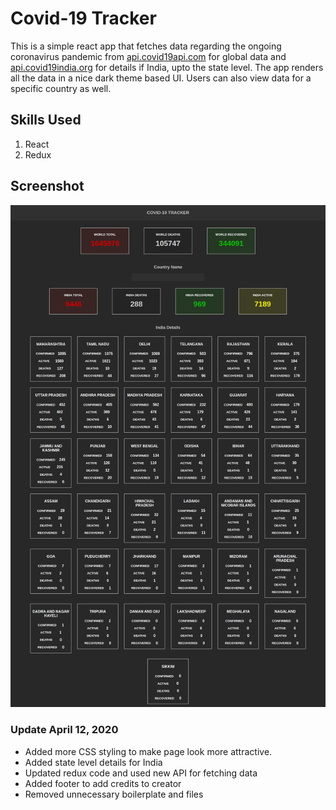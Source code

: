 # Covid-19 Tracker

This is a simple react app that fetches data regarding the ongoing coronavirus pandemic from [api.covid19api.com](api.covid19api.com) for global data and [api.covid19india.org](api.covid19india.org) for details if India, upto the state level. The app renders all the data in a nice dark theme based UI. Users can also view data for a specific country as well.

## Skills Used

1. React
2. Redux

## Screenshot

![Screenshot](./homescreen.png)

### Update April 12, 2020

-   Added more CSS styling to make page look more attractive.
-   Added state level details for India
-   Updated redux code and used new API for fetching data
-   Added footer to add credits to creator
-   Removed unnecessary boilerplate and files
